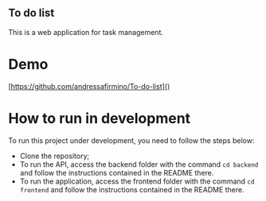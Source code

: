 ## To do list
This is a web application for task management.

# Demo
[https://github.com/andressafirmino/To-do-list]()

# How to run in development
To run this project under development, you need to follow the steps below:

- Clone the repository; 
- To run the API, access the backend folder with the command `cd backend` and follow the instructions contained in the README there.
- To run the application, access the frontend folder with the command `cd frontend` and follow the instructions contained in the README there.